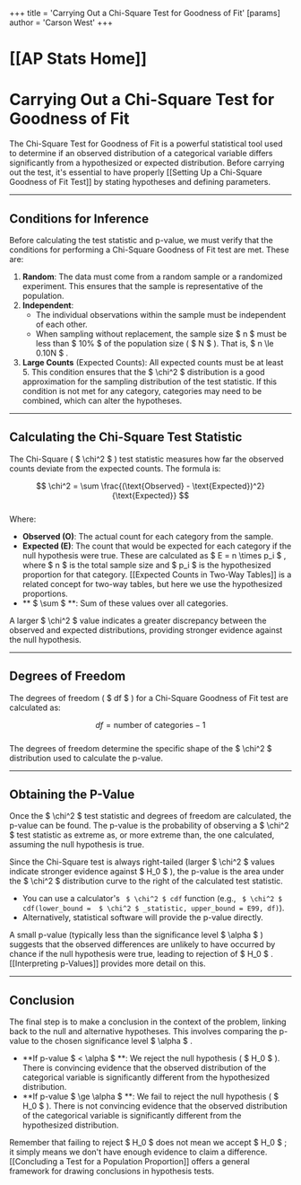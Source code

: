 +++
 title = 'Carrying Out a Chi-Square Test for Goodness of Fit'
[params]
	author = 'Carson West'
+++
# [[AP Stats Home]]
# Carrying Out a Chi-Square Test for Goodness of Fit

The Chi-Square Test for Goodness of Fit is a powerful statistical tool used to determine if an observed distribution of a categorical variable differs significantly from a hypothesized or expected distribution. Before carrying out the test, it's essential to have properly [[Setting Up a Chi-Square Goodness of Fit Test]] by stating hypotheses and defining parameters.

---

## Conditions for Inference

Before calculating the test statistic and p-value, we must verify that the conditions for performing a Chi-Square Goodness of Fit test are met. These are:

1.  **Random**: The data must come from a random sample or a randomized experiment. This ensures that the sample is representative of the population.
2.  **Independent**:
    *   The individual observations within the sample must be independent of each other.
    *   When sampling without replacement, the sample size  $ n $  must be less than  $ 10\% $  of the population size ( $ N $ ). That is,  $ n \le 0.10N $ .
3.  **Large Counts** (Expected Counts): All expected counts must be at least 5. This condition ensures that the  $ \chi^2 $  distribution is a good approximation for the sampling distribution of the test statistic. If this condition is not met for any category, categories may need to be combined, which can alter the hypotheses.

---

## Calculating the Chi-Square Test Statistic

The Chi-Square ( $ \chi^2 $ ) test statistic measures how far the observed counts deviate from the expected counts. The formula is:

 $$  \chi^2 = \sum \frac{(\text{Observed} - \text{Expected})^2}{\text{Expected}}
 $$  
Where:
*   **Observed (O)**: The actual count for each category from the sample.
*   **Expected (E)**: The count that would be expected for each category if the null hypothesis were true. These are calculated as  $ E = n \times p_i $ , where  $ n $  is the total sample size and  $ p_i $  is the hypothesized proportion for that category. [[Expected Counts in Two-Way Tables]] is a related concept for two-way tables, but here we use the hypothesized proportions.
*   ** $ \sum $ **: Sum of these values over all categories.

A larger  $ \chi^2 $  value indicates a greater discrepancy between the observed and expected distributions, providing stronger evidence against the null hypothesis.

---

## Degrees of Freedom

The degrees of freedom ( $ df $ ) for a Chi-Square Goodness of Fit test are calculated as:

 $$  df = \text{number of categories} - 1
 $$  
The degrees of freedom determine the specific shape of the  $ \chi^2 $  distribution used to calculate the p-value.

---

## Obtaining the P-Value

Once the  $ \chi^2 $  test statistic and degrees of freedom are calculated, the p-value can be found. The p-value is the probability of observing a  $ \chi^2 $  test statistic as extreme as, or more extreme than, the one calculated, assuming the null hypothesis is true.

Since the Chi-Square test is always right-tailed (larger  $ \chi^2 $  values indicate stronger evidence against  $ H_0 $ ), the p-value is the area under the  $ \chi^2 $  distribution curve to the right of the calculated test statistic.

*   You can use a calculator's ` $ \chi^2 $ cdf` function (e.g., ` $ \chi^2 $ cdf(lower_bound =  $ \chi^2 $ _statistic, upper_bound = E99, df)`).
*   Alternatively, statistical software will provide the p-value directly.

A small p-value (typically less than the significance level  $ \alpha $ ) suggests that the observed differences are unlikely to have occurred by chance if the null hypothesis were true, leading to rejection of  $ H_0 $ . [[Interpreting p-Values]] provides more detail on this.

---

## Conclusion

The final step is to make a conclusion in the context of the problem, linking back to the null and alternative hypotheses. This involves comparing the p-value to the chosen significance level  $ \alpha $ .

*   **If p-value  $ < \alpha $ **: We reject the null hypothesis ( $ H_0 $ ). There is convincing evidence that the observed distribution of the categorical variable is significantly different from the hypothesized distribution.
*   **If p-value  $ \ge \alpha $ **: We fail to reject the null hypothesis ( $ H_0 $ ). There is not convincing evidence that the observed distribution of the categorical variable is significantly different from the hypothesized distribution.

Remember that failing to reject  $ H_0 $  does not mean we accept  $ H_0 $ ; it simply means we don't have enough evidence to claim a difference. [[Concluding a Test for a Population Proportion]] offers a general framework for drawing conclusions in hypothesis tests.